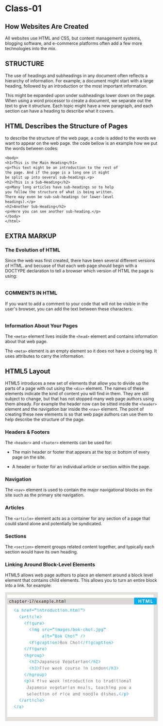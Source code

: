# Class-01

## How Websites Are Created

All websites use HTML and CSS, but content management systems, blogging software, and e-commerce platforms often add a few more technologies into the mix.

## STRUCTURE

The use of headings and subheadings in any document often reflects a hierarchy of information. For example, a document might start with a large heading, followed by an introduction or the most important information.

This might be expanded upon under subheadings lower down on the page. When using a word processor to create a document, we separate out the text to give it structure. Each topic might have a new paragraph, and each section can have a heading to describe what it covers.

## HTML Describes the Structure of Pages

to describe the structure of the web page, a code is added to the words we want to appear on the web page. the code bellow is an example how we put the words between codes:

```<html>
<body>
<h1>This is the Main Heading</h1>
<p>This text might be an introduction to the rest of
the page. And if the page is a long one it might
be split up into several sub-headings.<p>
<h2>This is a Sub-Heading</h2>
<p>Many long articles have sub-headings so to help
you follow the structure of what is being written.
There may even be sub-sub-headings (or lower-level
headings).</p>
<h2>Another Sub-Heading</h2>
<p>Here you can see another sub-heading.</p>
</body>
</html>
```

## EXTRA MARKUP

### The Evolution of HTML

Since the web was first created, there have been several different versions of HTML. and becuase of that each web page should begin with  a DOCTYPE declaration to tell a browser which version of HTML the page is using:

``` <!DOCTYPE html>
```

### COMMENTS IN HTML

If you want to add a comment to your code that will not be visible in the user's browser, you can add the text between these characters:

``` <!-- comment goes here -->
```

### Information About Your Pages

The `<meta>` element lives inside the `<head>` element and contains information about that web page.

The `<meta>` element is an empty element so it does not have a closing tag. It uses attributes to carry the information.

## HTML5 Layout

HTML5 introduces a new set of elements that allow you to divide up the parts of a page with out using the `<div>` element. The names of these elements indicate the kind of content you will find in them. They are still subject to change, but that has not stopped many web page authors using them already. For example the header now can be sitted inside the `<header>` element and the navigation bar inside the `<nav>` element. The point of creating these new elements is so that web page authors can use them to help describe the structure of the page.

### Headers & Footers

The `<header>` and `<footer>` elements can be used for:

* The main header or footer that appears at the top or bottom of every page on the site.

* A header or footer for an individual article or section within the page.

### Navigation

The `<nav>` element is used to contain the major navigational blocks on the site such as the primary site navigation.

### Articles

The `<article>` element acts as a container for any section of a page that could stand alone and potentially be syndicated.

### Sections

The `<section>` element groups related content together, and typically each section would have its own heading.

### Linking Around Block-Level Elements

HTML5 allows web page authors to place an <a> element around a block level element that contains child elements. This allows you to turn an entire block into a link. for example:

![](Code201/images/Read01-1.JPG)

